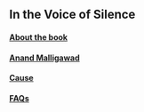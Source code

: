 ## In the Voice of Silence

#### [About the book](about.md) 

#### [Anand Malligawad](anand.md)

#### [Cause](cause.md)

#### [FAQs](faq.md)

 
 


